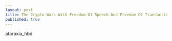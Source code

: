 ```yaml
---
layout: post
title: The Crypto Wars With Freedom Of Speech And Freedom Of Transaction
published: true
---
```

<p>ataraxia_hbd</p>
